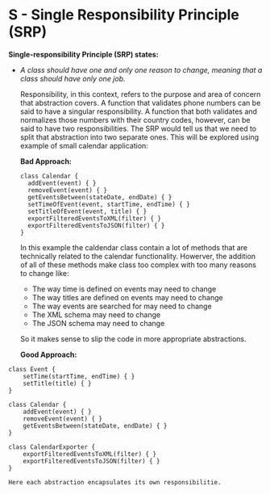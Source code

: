 # S - Single Responsibility Principle (SRP)

**Single-responsibility Principle (SRP) states:**

- _A class should have one and only one reason to change, meaning that a class should have only one job._

  Responsibility, in this context, refers to the purpose and area of concern that abstraction covers. A function that validates phone numbers can be said to have a singular responsibility. A function that both validates and normalizes those numbers with their country codes, however, can be said to have two responsibilities. The SRP would tell us that we need to split that abstraction into two separate ones. This will be explored using example of small calendar application:

  **Bad Approach:**

  ```
  class Calendar {
    addEvent(event) { }
    removeEvent(event) { }
    getEventsBetween(stateDate, endDate) { }
    setTimeOfEvent(event, startTime, endTime) { }
    setTitleOfEvent(event, title) { }
    exportFilteredEventsToXML(filter) { }
    exportFilteredEventsToJSON(filter) { }
  }

  ```

  In this example the caldendar class contain a lot of methods that are technically related to the calendar functionality. Howerver, the addition of all of these methods make class too complex with too many reasons to change like:

  - The way time is defined on events may need to change
  - The way titles are defined on events may need to change
  - The way events are searched for may need to change
  - The XML schema may need to change
  - The JSON schema may need to change

  So it makes sense to slip the code in more appropriate abstractions.

  **Good Approach:**

```
class Event {
    setTime(startTime, endTime) { }
    setTitle(title) { }
}

class Calendar {
    addEvent(event) { }
    removeEvent(event) { }
    getEventsBetween(stateDate, endDate) { }
}

class CalendarExporter {
    exportFilteredEventsToXML(filter) { }
    exportFilteredEventsToJSON(filter) { }
}

Here each abstraction encapsulates its own responsibilitie.
```
